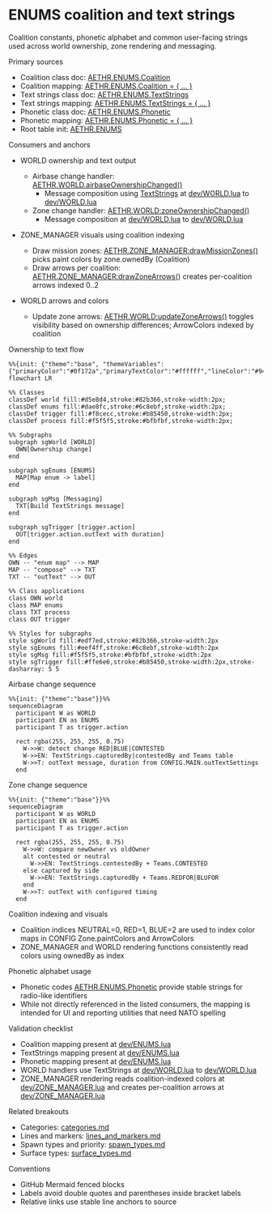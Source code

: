 # ENUMS coalition and text strings

Coalition constants, phonetic alphabet and common user-facing strings used across world ownership, zone rendering and messaging.

Primary sources

- Coalition class doc: [AETHR.ENUMS.Coalition](../../dev/ENUMS.lua:102)
- Coalition mapping: [AETHR.ENUMS.Coalition = { ... }](../../dev/ENUMS.lua:417)
- Text strings class doc: [AETHR.ENUMS.TextStrings](../../dev/ENUMS.lua:156)
- Text strings mapping: [AETHR.ENUMS.TextStrings = { ... }](../../dev/ENUMS.lua:471)
- Phonetic class doc: [AETHR.ENUMS.Phonetic](../../dev/ENUMS.lua:109)
- Phonetic mapping: [AETHR.ENUMS.Phonetic = { ... }](../../dev/ENUMS.lua:424)
- Root table init: [AETHR.ENUMS](../../dev/ENUMS.lua:337)

Consumers and anchors

- WORLD ownership and text output
  - Airbase change handler: [AETHR.WORLD.airbaseOwnershipChanged()](../../dev/WORLD.lua:970)
    - Message composition using [TextStrings](../../dev/ENUMS.lua:471) at [dev/WORLD.lua](../../dev/WORLD.lua:989) to [dev/WORLD.lua](../../dev/WORLD.lua:996)
  - Zone change handler: [AETHR.WORLD:zoneOwnershipChanged()](../../dev/WORLD.lua:1006)
    - Message composition at [dev/WORLD.lua](../../dev/WORLD.lua:1025) to [dev/WORLD.lua](../../dev/WORLD.lua:1036)

- ZONE_MANAGER visuals using coalition indexing
  - Draw mission zones: [AETHR.ZONE_MANAGER:drawMissionZones()](../../dev/ZONE_MANAGER.lua:980) picks paint colors by zone.ownedBy (Coalition)
  - Draw arrows per coalition: [AETHR.ZONE_MANAGER:drawZoneArrows()](../../dev/ZONE_MANAGER.lua:1025) creates per-coalition arrows indexed 0..2

- WORLD arrows and colors
  - Update zone arrows: [AETHR.WORLD:updateZoneArrows()](../../dev/WORLD.lua:730) toggles visibility based on ownership differences; ArrowColors indexed by coalition

Ownership to text flow

```mermaid
%%{init: {"theme":"base", "themeVariables":{"primaryColor":"#0f172a","primaryTextColor":"#ffffff","lineColor":"#94a3b8","fontSize":"12px"}}}%%
flowchart LR

%% Classes
classDef world fill:#d5e8d4,stroke:#82b366,stroke-width:2px;
classDef enums fill:#dae8fc,stroke:#6c8ebf,stroke-width:2px;
classDef trigger fill:#f8cecc,stroke:#b85450,stroke-width:2px;
classDef process fill:#f5f5f5,stroke:#bfbfbf,stroke-width:2px;

%% Subgraphs
subgraph sgWorld [WORLD]
  OWN[Ownership change]
end

subgraph sgEnums [ENUMS]
  MAP[Map enum -> label]
end

subgraph sgMsg [Messaging]
  TXT[Build TextStrings message]
end

subgraph sgTrigger [trigger.action]
  OUT[trigger.action.outText with duration]
end

%% Edges
OWN -- "enum map" --> MAP
MAP -- "compose" --> TXT
TXT -- "outText" --> OUT

%% Class applications
class OWN world
class MAP enums
class TXT process
class OUT trigger

%% Styles for subgraphs
style sgWorld fill:#edf7ed,stroke:#82b366,stroke-width:2px
style sgEnums fill:#eef4ff,stroke:#6c8ebf,stroke-width:2px
style sgMsg fill:#f5f5f5,stroke:#bfbfbf,stroke-width:2px
style sgTrigger fill:#ffe6e6,stroke:#b85450,stroke-width:2px,stroke-dasharray: 5 5
```

Airbase change sequence

```mermaid
%%{init: {"theme":"base"}}%%
sequenceDiagram
  participant W as WORLD
  participant EN as ENUMS
  participant T as trigger.action

  rect rgba(255, 255, 255, 0.75)
    W->>W: detect change RED|BLUE|CONTESTED
    W->>EN: TextStrings.capturedBy|contestedBy and Teams table
    W->>T: outText message, duration from CONFIG.MAIN.outTextSettings
  end
```

Zone change sequence

```mermaid
%%{init: {"theme":"base"}}%%
sequenceDiagram
  participant W as WORLD
  participant EN as ENUMS
  participant T as trigger.action

  rect rgba(255, 255, 255, 0.75)
    W->>W: compare newOwner vs oldOwner
    alt contested or neutral
      W->>EN: TextStrings.contestedBy + Teams.CONTESTED
    else captured by side
      W->>EN: TextStrings.capturedBy + Teams.REDFOR|BLUFOR
    end
    W->>T: outText with configured timing
  end
```

Coalition indexing and visuals

- Coalition indices NEUTRAL=0, RED=1, BLUE=2 are used to index color maps in CONFIG Zone.paintColors and ArrowColors
- ZONE_MANAGER and WORLD rendering functions consistently read colors using ownedBy as index

Phonetic alphabet usage

- Phonetic codes [AETHR.ENUMS.Phonetic](../../dev/ENUMS.lua:424) provide stable strings for radio-like identifiers
- While not directly referenced in the listed consumers, the mapping is intended for UI and reporting utilities that need NATO spelling

Validation checklist

- Coalition mapping present at [dev/ENUMS.lua](../../dev/ENUMS.lua:417)
- TextStrings mapping present at [dev/ENUMS.lua](../../dev/ENUMS.lua:471)
- Phonetic mapping present at [dev/ENUMS.lua](../../dev/ENUMS.lua:424)
- WORLD handlers use TextStrings at [dev/WORLD.lua](../../dev/WORLD.lua:989) to [dev/WORLD.lua](../../dev/WORLD.lua:1036)
- ZONE_MANAGER rendering reads coalition-indexed colors at [dev/ZONE_MANAGER.lua](../../dev/ZONE_MANAGER.lua:980) and creates per-coalition arrows at [dev/ZONE_MANAGER.lua](../../dev/ZONE_MANAGER.lua:1025)

Related breakouts

- Categories: [categories.md](./categories.md)
- Lines and markers: [lines_and_markers.md](./lines_and_markers.md)
- Spawn types and priority: [spawn_types.md](./spawn_types.md)
- Surface types: [surface_types.md](./surface_types.md)

Conventions

- GitHub Mermaid fenced blocks
- Labels avoid double quotes and parentheses inside bracket labels
- Relative links use stable line anchors to source
